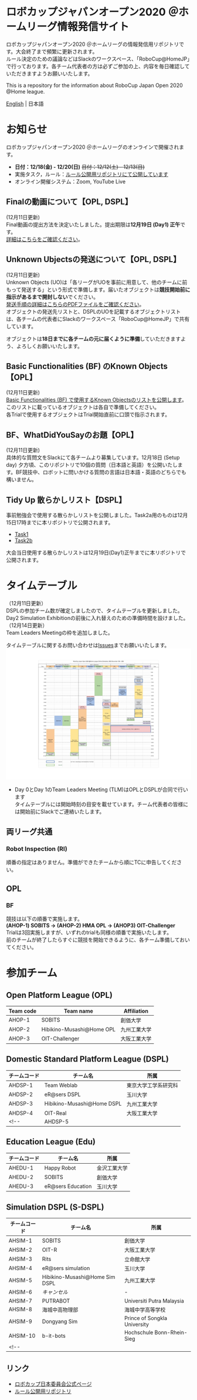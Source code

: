 
# ロボカップジャパンオープン2020 ＠ホームリーグ情報発信サイト
ロボカップジャパンオープン2020 ＠ホームリーグの情報発信用リポジトリです。大会終了まで頻繁に更新されます。<br>
ルール決定のための議論などはSlackのワークスペース、「RoboCup@HomeJP」で行っております。各チーム代表者の方は必ずご参加の上、内容を毎日確認していただきますようお願いいたします。

This is a repository for the information about RoboCup Japan Open 2020 @Home league.

[English](README_en.md) | 日本語


# お知らせ
ロボカップジャパンオープン2020 ＠ホームリーグのオンラインで開催されます。
- **日付：12/18(金) - 12/20(日)** ~~日付：12/12(土) - 12/13(日)~~
- 実施タスク，ルール：[ルール公開用リポジトリにて公開しています](https://github.com/RoboCupAtHomeJP/Rule2020/blob/master/README.md)
- オンライン開催システム：Zoom, YouTube Live

## Finalの動画について【OPL, DSPL】
(12月11日更新)<br>
Final動画の提出方法を決定いたしました。提出期限は**12月19日 (Day1) 正午**です。<br>
[詳細はこちらをご確認ください](documents/finalVideo.md)。

## Unknown Ubjectsの発送について【OPL, DSPL】
(12月11日更新)<br>
Unknown Objects (UO)は「各リーグがUOを事前に用意して、他のチームに前もって発送する」という形式で準備します。届いたオブジェクトは**競技開始前に指示があるまで開封しない**でください。<br>
[発送手順の詳細はこちらのPDFファイルをご確認ください](documents/RCJ2020_UnknownObjects_手順書_GitHub.pdf)。<br>
オブジェクトの発送先リストと、DSPLのUOを記載するオブジェクトリストは、各チームの代表者にSlackのワークスペース「RoboCup@HomeJP」で共有しています。

オブジェクトは**18日までに各チームの元に届くように準備**していただきますよう、よろしくお願いいたします。

## Basic Functionalities (BF) のKnown Objects【OPL】
(12月11日更新)<br>
[Basic Functionalities (BF) で使用するKnown Objectsのリストを公開します](documents/OPL_Object_List_2020.pdf)。<br>
このリストに載っているオブジェクトは各自で準備してください。<br>
各Trialで使用するオブジェクトはTrial開始直前に口頭で指示されます。

## BF、WhatDidYouSayのお題【OPL】
(12月11日更新)<br>
具体的な質問文をSlackにて各チームより募集しています。12月18日 (Setup day) 夕方頃、このリポジトリで10個の質問（日本語と英語）を公開いたします。BF競技中、ロボットに問いかける質問の言語は日本語・英語のどちらでも構いません。

## Tidy Up 散らかしリスト【DSPL】
事前勉強会で使用する散らかしリストを公開しました。Task2a用のものは12月15日17時までに本リポジトリで公開されます。

- [Task1](documents/DSPL_Place_List_1215_practice/TASK1.pdf)
- [Task2b](documents/DSPL_Place_List_1215_practice/TASK2b.pdf)

大会当日使用する散らかしリストは12月19日(Day1)正午までに本リポジトリで公開されます。

# タイムテーブル
（12月11日更新）<br>
DSPLの参加チーム数が確定しましたので、タイムテーブルを更新しました。<br>
Day2 Simulation Exhibitionの前後に入れ替えのための準備時間を設けました。<br>
（12月14日更新）<br>
Team Leaders Meetingの枠を追加しました。

タイムテーブルに関するお問い合わせは[Issues](https://github.com/RoboCupAtHomeJP/AtHome2020/issues)までお願いいたします。
<a href="timetable/TimeTable2020.pdf"><img src="timetable/TimeTable2020.jpg"></a>

* Day 0とDay 1のTeam Leaders Meeting (TLM)はOPLとDSPLが合同で行います<br>
タイムテーブルには開始時刻の目安を載せています。チーム代表者の皆様には開始前にSlackでご連絡いたします。

## 両リーグ共通
### Robot Inspection (RI)
順番の指定はありません。準備ができたチームから順にTCに申告してください。


## OPL
### BF
競技は以下の順番で実施します。<br>
**(AHOP-1) SOBITS -> (AHOP-2) HMA OPL -> (AHOP3) OIT-Challenger**<br>
Trialは3回実施しますが、いずれのtrialも同様の順番で実施いたします。<br>
前のチームが終了したらすぐに競技を開始できるように、各チーム準備しておいてください。




# 参加チーム
## Open Platform League (OPL)
| Team code | Team name | Affiliation |
| -- | -- | -- |
| AHOP-1   | SOBITS            | 創価大学    |
| AHOP-2   | Hibikino-Musashi@Home OPL  | 九州工業大学  |
| AHOP-3   | OIT-Challenger    | 大阪工業大学    |


## Domestic Standard Platform League (DSPL)
| チームコード 	| チーム名 | 所属 |
| -- 		| -- | -- |
| AHDSP-1	| Team Weblab	| 東京大学工学系研究科	|
| AHDSP-2	| eR@sers DSPL	| 玉川大学	|
| AHDSP-3	| Hibikino-Musashi@Home DSPL	| 九州工業大学	|
| AHDSP-4	| OIT-Real		| 大阪工業大学	|
<!-- | AHDSP-5	| 	| 	| -->

## Education League (Edu)
| チームコード | チーム名 | 所属 |
| -- | -- | -- |
| AHEDU-1	| Happy Robot	| 金沢工業大学	|
| AHEDU-2	| SOBITS		| 創価大学	|
| AHEDU-3	| eR@sers Education	| 玉川大学	|

## Simulation DSPL (S-DSPL)
| チームコード | チーム名 | 所属 |
| -- | -- | -- |
| AHSIM-1	| SOBITS	| 創価大学	|
| AHSIM-2	| OIT-R		| 大阪工業大学	|
| AHSIM-3	| Rits		| 立命館大学	|
| AHSIM-4	| eR@sers simulation	| 玉川大学	|
| AHSIM-5	| Hibikino-Musashi@Home Sim DSPL	| 九州工業大学	|
| AHSIM-6	| *キャンセル*	| - |
| AHSIM-7	| PUTRABOT	| Universiti Putra Malaysia	|
| AHSIM-8	| 海城中高物理部	| 海城中学高等学校	|
| AHSIM-9	| Dongyang Sim	| Prince of Songkla University	|
| AHSIM-10	| b-it-bots	| Hochschule Bonn-Rhein-Sieg	|
<!-- | 	| 	| 	| -->

## リンク
- [ロボカップ日本委員会公式ページ](http://www.robocup.or.jp/japanopen2020b/)
- [ルール公開用リポジトリ](https://github.com/RoboCupAtHomeJP/Rule2020)

